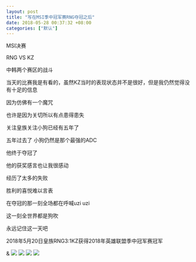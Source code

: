 ```yaml
---
layout: post
title: "写在MSI季中冠军赛RNG夺冠之后"
date: 2018-05-28 00:37:32 +08:00
categories: ["默认"]
---
```


MSI决赛

RNG VS KZ

中韩两个赛区的战斗

当天的比赛我是有看的，虽然KZ当时的表现状态并不是很好，但是我仍然觉得没有十足的信息

因为仿佛有一个魔咒

也许是因为关切所以有点患得患失

关注皇族关注小狗已经有五年了

五年过去了 小狗仍然是那个最强的ADC

他终于夺冠了

他的获奖感言也让我很感动

经历了太多的失败

胜利的喜悦难以言表

在夺冠的那一刻全场都在呼喊uzi uzi

这一刻全世界都是狗吹

永远记住这一天吧

2018年5月20日皇族RNG3:1KZ获得2018年英雄联盟季中冠军赛冠军

&
![](https://mrwen.oss-cn-shanghai.aliyuncs.com/2018/05/1.jpg) 
![](https://mrwen.oss-cn-shanghai.aliyuncs.com/2018/05/2.jpeg) 
![](https://mrwen.oss-cn-shanghai.aliyuncs.com/2018/05/3.jpeg) 
![](https://mrwen.oss-cn-shanghai.aliyuncs.com/2018/05/K.jpg)